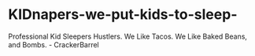 # KIDnapers-we-put-kids-to-sleep-
Professional Kid Sleepers Hustlers. We Like Tacos. We Like Baked Beans, and Bombs. - CrackerBarrel
